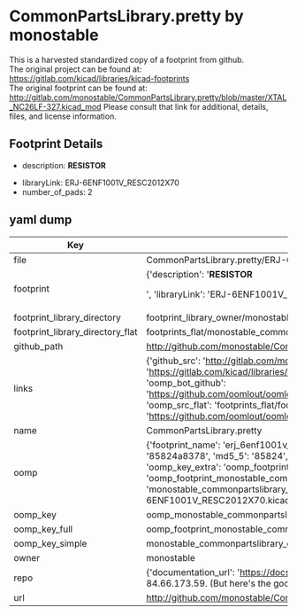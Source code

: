 # CommonPartsLibrary.pretty by monostable  
This is a harvested standardized copy of a footprint from github.  
The original project can be found at:  
https://gitlab.com/kicad/libraries/kicad-footprints  
The original footprint can be found at:
http://gitlab.com/monostable/CommonPartsLibrary.pretty/blob/master/XTAL_NC26LF-327.kicad_mod
Please consult that link for additional, details, files, and license information.  
## Footprint Details
* description: <b>RESISTOR</b><p>  
* libraryLink: ERJ-6ENF1001V_RESC2012X70  
* number_of_pads: 2  
## yaml dump  
| Key | Value |  
| --- | --- |  
| file | CommonPartsLibrary.pretty/ERJ-6ENF1001V_RESC2012X70.kicad_mod |  
| footprint | {'description': '<b>RESISTOR</b><p>', 'libraryLink': 'ERJ-6ENF1001V_RESC2012X70', 'number_of_pads': 2} |  
| footprint_library_directory | footprint_library_owner/monostable_CommonPartsLibrary.pretty |  
| footprint_library_directory_flat | footprints_flat/monostable_commonpartslibrary_erj_6enf1001v_resc2012x70/working |  
| github_path | http://github.com/monostable/CommonPartsLibrary.pretty/blob/master/ERJ-6ENF1001V_RESC2012X70.kicad_mod |  
| links | {'github_src': 'http://gitlab.com/monostable/CommonPartsLibrary.pretty/blob/master/XTAL_NC26LF-327.kicad_mod', 'github_src_repo': 'https://gitlab.com/kicad/libraries/kicad-footprints', 'oomp_bot': 'footprints/monostable_commonpartslibrary_erj_6enf1001v_resc2012x70/working', 'oomp_bot_github': 'https://github.com/oomlout/oomlout_oomp_footprint_bot/tree/main/footprints/monostable_commonpartslibrary_erj_6enf1001v_resc2012x70/working', 'oomp_src_flat': 'footprints_flat/footprints_flat/monostable_commonpartslibrary_erj_6enf1001v_resc2012x70/working', 'oomp_src_flat_github': 'https://github.com/oomlout/oomlout_oomp_footprint_src/tree/main/footprints_flat/monostable_commonpartslibrary_erj_6enf1001v_resc2012x70/working'} |  
| name | CommonPartsLibrary.pretty |  
| oomp | {'footprint_name': 'erj_6enf1001v_resc2012x70', 'library_name': 'commonpartslibrary', 'md5': '85824a83782858793020b3ee522fd4a2', 'md5_10': '85824a8378', 'md5_5': '85824', 'md5_6': '85824a', 'oomp_key': 'oomp_monostable_commonpartslibrary_erj_6enf1001v_resc2012x70', 'oomp_key_extra': 'oomp_footprint_monostable_commonpartslibrary_erj_6enf1001v_resc2012x70', 'oomp_key_full': 'oomp_footprint_monostable_commonpartslibrary_erj_6enf1001v_resc2012x70_85824a', 'oomp_key_simple': 'monostable_commonpartslibrary_erj_6enf1001v_resc2012x70', 'original_filename': 'CommonPartsLibrary.pretty/ERJ-6ENF1001V_RESC2012X70.kicad_mod', 'owner_name': 'monostable'} |  
| oomp_key | oomp_monostable_commonpartslibrary_erj_6enf1001v_resc2012x70 |  
| oomp_key_full | oomp_footprint_monostable_commonpartslibrary_erj_6enf1001v_resc2012x70 |  
| oomp_key_simple | monostable_commonpartslibrary_erj_6enf1001v_resc2012x70 |  
| owner | monostable |  
| repo | {'documentation_url': 'https://docs.github.com/rest/overview/resources-in-the-rest-api#rate-limiting', 'message': "API rate limit exceeded for 84.66.173.59. (But here's the good news: Authenticated requests get a higher rate limit. Check out the documentation for more details.)"} |  
| url | http://github.com/monostable/CommonPartsLibrary.pretty |  

